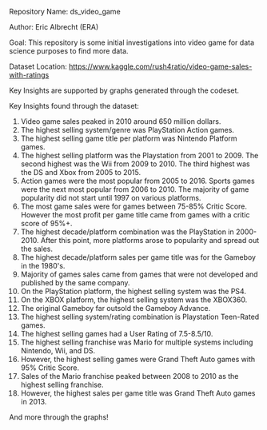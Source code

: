 Repository Name: ds_video_game

Author: Eric Albrecht (ERA)

Goal: This repository is some initial investigations into video game for data science purposes to find more data.

Dataset Location: https://www.kaggle.com/rush4ratio/video-game-sales-with-ratings

Key Insights are supported by graphs generated through the codeset.

Key Insights found through the dataset:

1. Video game sales peaked in 2010 around 650 million dollars.
2. The highest selling system/genre was PlayStation Action games.
3. The highest selling game title per platform was Nintendo Platform games.
4. The highest selling platform was the Playstation from 2001 to 2009. The second highest was the Wii from 2009 to 2010. The third highest was the DS and Xbox from 2005 to 2015.
5. Action games were the most popular from 2005 to 2016. Sports games were the next most popular from 2006 to 2010. The majority of game popularity did not start until 1997 on various platforms.
6. The most game sales were for games between 75-85% Critic Score. However the most profit per game title came from games with a critic score of 95%+.
7. The highest decade/platform combination was the PlayStation in 2000-2010. After this point, more platforms arose to popularity and spread out the sales.
8. The highest decade/platform sales per game title was for the Gameboy in the 1980's.
9. Majority of games sales came from games that were not developed and published by the same company.
10. On the PlayStation platform, the highest selling system was the PS4.
11. On the XBOX platform, the highest selling system was the XBOX360.
12. The original Gameboy far outsold the Gameboy Advance.
13. The highest selling system/rating combination is Playstation Teen-Rated games.
14. The highest selling games had a User Rating of 7.5-8.5/10. 
15. The highest selling franchise was Mario for multiple systems including Nintendo, Wii, and DS.
16. However, the highest selling games were Grand Theft Auto games with 95% Critic Score.
17. Sales of the Mario franchise peaked between 2008 to 2010 as the highest selling franchise.
18. However, the highest sales per game title was Grand Theft Auto games in 2013.

And more through the graphs!